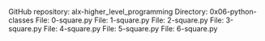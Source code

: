 GitHub repository: alx-higher_level_programming
Directory: 0x06-python-classes
File: 0-square.py
File: 1-square.py
File: 2-square.py
File: 3-square.py
File: 4-square.py
File: 5-square.py
File: 6-square.py
